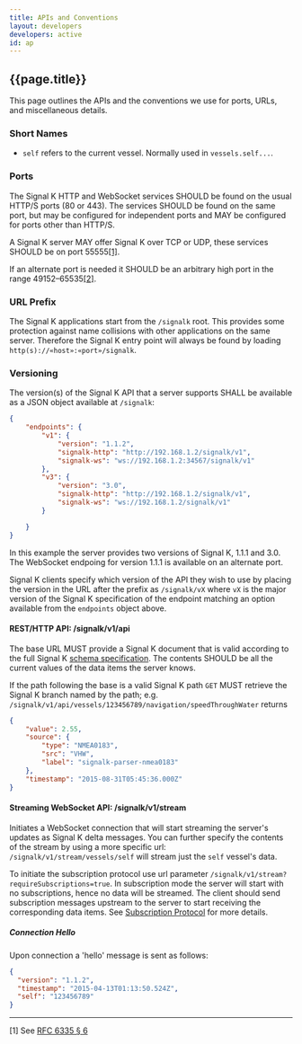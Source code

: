 ```yaml
---
title: APIs and Conventions
layout: developers
developers: active
id: ap
---
```


## {{page.title}}

This page outlines the APIs and the conventions we use for ports, URLs, and miscellaneous details.

### Short Names

- `self` refers to the current vessel. Normally used in `vessels.self...`.

### Ports

The Signal K HTTP and WebSocket services SHOULD be found on the usual HTTP/S ports (80 or 443). The services SHOULD be
found on the same port, but may be configured for independent ports and MAY be configured for ports other than HTTP/S.

A Signal K server MAY offer Signal K over TCP or UDP, these services SHOULD be on port 55555[[1]](#fn_1).

If an alternate port is needed it SHOULD be an arbitrary high port in the range 49152&ndash;65535[[2]](#fn_2).

### URL Prefix

The Signal K applications start from the `/signalk` root. This provides some protection against name collisions with
other applications on the same server. Therefore the Signal K entry point will always be found by loading
`http(s)://«host»:«port»/signalk`.

### Versioning

The version(s) of the Signal K API that a server supports SHALL be available as a JSON object available at `/signalk`:

```json
{
    "endpoints": {
        "v1": {
            "version": "1.1.2",
            "signalk-http": "http://192.168.1.2/signalk/v1",
            "signalk-ws": "ws://192.168.1.2:34567/signalk/v1"
        },
        "v3": {
            "version": "3.0",
            "signalk-http": "http://192.168.1.2/signalk/v1",
            "signalk-ws": "ws://192.168.1.2/signalk/v1"
        }

    }
}
```

In this example the server provides two versions of Signal K, 1.1.1 and 3.0. The WebSocket endpoing for version 1.1.1 is
available on an alternate port.

Signal K clients specify which version of the API they wish to use by placing the version in the URL after the
prefix as `/signalk/vX` where `vX` is the major version of the Signal K specification of the endpoint matching an option
available from the `endpoints` object above.

#### REST/HTTP API: /signalk/v1/api

The base URL MUST provide a Signal K document that is valid according to the full Signal K [schema
specification]({{site.baseurl}}specification.html). The contents SHOULD be all the current values of the data items the
server knows.

If the path following the base is a valid Signal K path `GET` MUST retrieve the Signal K branch named by the path; e.g.
`/signalk/v1/api/vessels/123456789/navigation/speedThroughWater` returns

```json
{
    "value": 2.55,
    "source": {
        "type": "NMEA0183",
        "src": "VHW",
        "label": "signalk-parser-nmea0183"
    },
    "timestamp": "2015-08-31T05:45:36.000Z"
}
```


#### Streaming WebSocket API: /signalk/v1/stream

Initiates a WebSocket connection that will start streaming the server's updates as Signal K delta messages. You can further specify the contents of the stream by using a more specific url: `/signalk/v1/stream/vessels/self` will stream just the `self` vessel's data.

To initiate the subscription protocol use url parameter `/signalk/v1/stream?requireSubscriptions=true`. In subscription mode the server will start with no subscriptions, hence no data will be streamed. The client should send subscription messages upstream to the server to start receiving the corresponding data items. See [Subscription Protocol](subscription_protocol.html) for more details.

##### Connection Hello

Upon connection a 'hello' message is sent as follows:

```json
{
  "version": "1.1.2",
  "timestamp": "2015-04-13T01:13:50.524Z",
  "self": "123456789"
}
```

* * *

<a id="fn_1"></a>[1] See [RFC 6335 § 6](http://tools.ietf.org/html/rfc6335#section-6)
